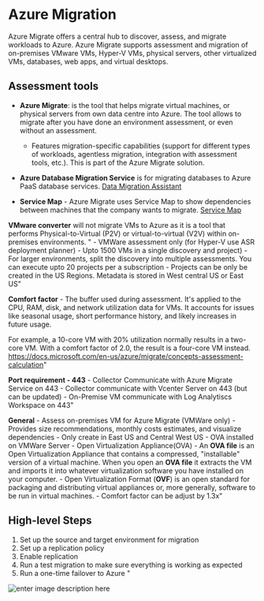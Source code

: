 
# Azure Migration

Azure Migrate offers a central hub to discover, assess, and migrate workloads to Azure. Azure Migrate supports assessment and migration of on-premises VMware VMs, Hyper-V VMs, physical servers, other virtualized VMs, databases, web apps, and virtual desktops.

## Assessment tools

- **Azure Migrate**:  is the tool that helps migrate  virtual machines, or physical servers from own data centre into Azure. The tool allows to migrate after you have done an environment assessment, or even without an assessment.
	- Features migration-specific capabilities (support for different types of workloads, agentless migration, integration with assessment tools, etc.). This is part of the Azure Migrate solution.

- **Azure Database Migration Service** is for migrating databases to Azure PaaS database services.
	[Data Migration Assistant](https://docs.microsoft.com/en-us/sql/dma/dma-overview?view=ssdt-18vs2017)

- **Service Map** - Azure Migrate uses Service Map to show dependencies between machines that the company wants to migrate.
[Service Map](https://docs.microsoft.com/en-us/azure/operations-management-suite/operations-management-suite-service-map)

**VMware converter** will not migrate VMs to Azure as it is a tool that performs Physical-to-Virtual (P2V) or virtual-to-virtual (V2V) within on-premises environments. "
	- VMWare assessment only (for Hyper-V use ASR deployment planner)
	- Upto 1500 VMs in a single discovery and project)
	- For larger environments, split the discovery into multiple assessments. You can execute upto 20 projects per a subscription
	- Projects can be only be created in the US Regions. Metadata is stored in West central US or East US"

**Comfort factor** - The buffer used during assessment. It's applied to the CPU, RAM, disk, and network utilization data for VMs. It accounts for issues like seasonal usage, short performance history, and likely increases in future usage.

For example, a 10-core VM with 20% utilization normally results in a two-core VM. With a comfort factor of 2.0, the result is a four-core VM instead.
https://docs.microsoft.com/en-us/azure/migrate/concepts-assessment-calculation"

**Port requirement - 443**
	- Collector Communicate with Azure Migrate Service on 443
	- Collector communicate with Vcenter Server on 443 (but can be updated)
	- On-Premise VM communicate with Log Analytiscs Workspace on 443"

**General**
	- Assess on-premises VM for Azure Migrate (VMWare only)
	- Provides size recommendations, monthly costs estimates, and visualize dependencies
	- Only create in East US and Central West US
	- OVA installed on VMWare Server
		- Open Virtualization Appliance(OVA) - An **OVA file** is an Open Virtualization Appliance that contains a compressed, "installable" version of a virtual machine. When you open an **OVA file** it extracts the VM and imports it into whatever virtualization software you have installed on your computer.
		- Open Virtualization Format (**OVF**) is an open standard for packaging and distributing virtual appliances or, more generally, software to be run in virtual machines.
	- Comfort factor can be adjust by 1.3x"

## High-level Steps

1) Set up the source and target environment for migration
2) Set up a replication policy
3) Enable replication
4) Run a test migration to make sure everything is working as expected
5) Run a one-time failover to Azure "

![enter image description here](https://docs.microsoft.com/en-us/azure/cloud-adoption-framework/migrate/azure-best-practices/media/contoso-migration-assessment/migration-assessment-architecture.png)
